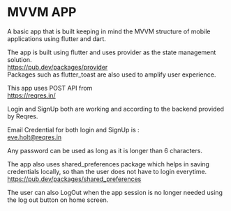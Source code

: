 
# MVVM APP

A basic app that is built keeping in mind the MVVM structure of mobile applications using flutter and dart.

The app is built using flutter and uses provider as the state management solution.\
 https://pub.dev/packages/provider \
  Packages such as flutter_toast are also used to amplify user experience.

This app uses POST API from \
https://reqres.in/

Login and SignUp both are working and according to the backend provided by Reqres.

Email Credential for both login and SignUp is : \
eve.holt@reqres.in

Any password can be used as long as it is longer than 6 characters.

The app also uses shared_preferences package which helps in saving credentials locally, so than the user does not have to login everytime. \
https://pub.dev/packages/shared_preferences

The user can also LogOut when the app session is no longer needed using the log out button on home screen.


